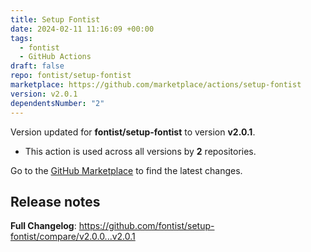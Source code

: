 ```yaml
---
title: Setup Fontist
date: 2024-02-11 11:16:09 +00:00
tags:
  - fontist
  - GitHub Actions
draft: false
repo: fontist/setup-fontist
marketplace: https://github.com/marketplace/actions/setup-fontist
version: v2.0.1
dependentsNumber: "2"
---
```



Version updated for **fontist/setup-fontist** to version **v2.0.1**.
- This action is used across all versions by **2** repositories.

Go to the [GitHub Marketplace](https://github.com/marketplace/actions/setup-fontist) to find the latest changes.

## Release notes

**Full Changelog**: https://github.com/fontist/setup-fontist/compare/v2.0.0...v2.0.1
